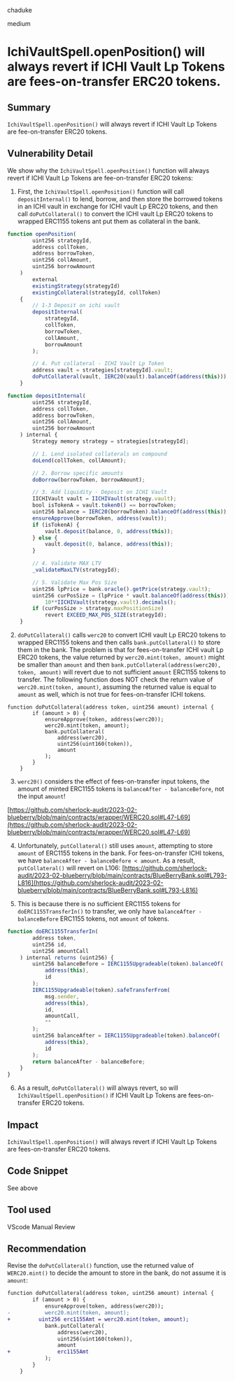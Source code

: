 chaduke

medium

# IchiVaultSpell.openPosition() will always revert if ICHI Vault Lp Tokens are fees-on-transfer ERC20 tokens.

## Summary
``IchiVaultSpell.openPosition()`` will always revert if ICHI Vault Lp Tokens are fee-on-transfer ERC20 tokens.

## Vulnerability Detail
We show why the ``IchiVaultSpell.openPosition()`` function will always revert if ICHI Vault Lp Tokens are fee-on-transfer ERC20 tokens:

1) First, the ``IchiVaultSpell.openPosition()`` function will call ``depositInternal()`` to lend, borrow, and then store the borrowed tokens in an ICHI vault in exchange for ICHI vault Lp ERC20 tokens, and then call ``doPutCollateral()`` to convert   the ICHI vault Lp ERC20 tokens to wrapped ERC1155 tokens ant put them as collateral in the bank.

```javascript
function openPosition(
        uint256 strategyId,
        address collToken,
        address borrowToken,
        uint256 collAmount,
        uint256 borrowAmount
    )
        external
        existingStrategy(strategyId)
        existingCollateral(strategyId, collToken)
    {
        // 1-3 Deposit on ichi vault
        depositInternal(
            strategyId,
            collToken,
            borrowToken,
            collAmount,
            borrowAmount
        );

        // 4. Put collateral - ICHI Vault Lp Token
        address vault = strategies[strategyId].vault;
        doPutCollateral(vault, IERC20(vault).balanceOf(address(this)));
    }

function depositInternal(
        uint256 strategyId,
        address collToken,
        address borrowToken,
        uint256 collAmount,
        uint256 borrowAmount
    ) internal {
        Strategy memory strategy = strategies[strategyId];

        // 1. Lend isolated collaterals on compound
        doLend(collToken, collAmount);

        // 2. Borrow specific amounts
        doBorrow(borrowToken, borrowAmount);

        // 3. Add liquidity - Deposit on ICHI Vault
        IICHIVault vault = IICHIVault(strategy.vault);
        bool isTokenA = vault.token0() == borrowToken;
        uint256 balance = IERC20(borrowToken).balanceOf(address(this));
        ensureApprove(borrowToken, address(vault));
        if (isTokenA) {
            vault.deposit(balance, 0, address(this));
        } else {
            vault.deposit(0, balance, address(this));
        }

        // 4. Validate MAX LTV
        _validateMaxLTV(strategyId);

        // 5. Validate Max Pos Size
        uint256 lpPrice = bank.oracle().getPrice(strategy.vault);
        uint256 curPosSize = (lpPrice * vault.balanceOf(address(this))) /
            10**IICHIVault(strategy.vault).decimals();
        if (curPosSize > strategy.maxPositionSize)
            revert EXCEED_MAX_POS_SIZE(strategyId);
    }
```

2)  ``doPutCollateral()``  calls ``werc20`` to convert ICHI vault Lp ERC20 tokens to wrapped ERC1155 tokens  and then calls ``bank.putCollateral()`` to store them in the bank. The problem is that for fees-on-transfer ICHI vault Lp ERC20 tokens, the value returned by ``werc20.mint(token, amount)`` might be smaller than ``amount`` and then  ``bank.putCollateral(address(werc20), token, amount)`` will revert due to not sufficient ``amount`` ERC1155 tokens to transfer. The following function does NOT check the return value of ``werc20.mint(token, amount)``, assuming the returned value is equal to ``amount`` as well, which is not true for fees-on-transfer ICHI tokens. 

```javascipt
function doPutCollateral(address token, uint256 amount) internal {
        if (amount > 0) {
            ensureApprove(token, address(werc20));
            werc20.mint(token, amount);
            bank.putCollateral(
                address(werc20),
                uint256(uint160(token)),
                amount
            );
        }
    }
```
3) ``werc20()`` considers the effect of fees-on-transfer input tokens, the amount of minted ERC1155 tokens is ``balanceAfter - balanceBefore``, not the input ``amount``!
 
[https://github.com/sherlock-audit/2023-02-blueberry/blob/main/contracts/wrapper/WERC20.sol#L47-L69](https://github.com/sherlock-audit/2023-02-blueberry/blob/main/contracts/wrapper/WERC20.sol#L47-L69)

4) Unfortunately, ``putCollateral()`` still uses ``amount``, attempting to store ``amount`` of ERC1155 tokens in the bank. For fees-on-transfer ICHI tokens, we have ``balanceAfter - balanceBefore < amount``. As a result, ``putCollateral()`` will revert on L106:
[https://github.com/sherlock-audit/2023-02-blueberry/blob/main/contracts/BlueBerryBank.sol#L793-L816](https://github.com/sherlock-audit/2023-02-blueberry/blob/main/contracts/BlueBerryBank.sol#L793-L816)

5) This is because there is no sufficient ERC1155 tokens for ``doERC1155TransferIn()`` to transfer, we only have ``balanceAfter - balanceBefore`` ERC1155 tokens, not ``amount`` of tokens. 
```javascript
function doERC1155TransferIn(
        address token,
        uint256 id,
        uint256 amountCall
    ) internal returns (uint256) {
        uint256 balanceBefore = IERC1155Upgradeable(token).balanceOf(
            address(this),
            id
        );
        IERC1155Upgradeable(token).safeTransferFrom(
            msg.sender,
            address(this),
            id,
            amountCall,
            ""
        );
        uint256 balanceAfter = IERC1155Upgradeable(token).balanceOf(
            address(this),
            id
        );
        return balanceAfter - balanceBefore;
    }
}
``` 
6) As a result, ``doPutCollateral()`` will always revert, so will ``IchiVaultSpell.openPosition()`` if ICHI Vault Lp Tokens are fees-on-transfer ERC20 tokens.

## Impact
 ``IchiVaultSpell.openPosition()`` will always revert if ICHI Vault Lp Tokens are fees-on-transfer ERC20 tokens.

## Code Snippet
See above

## Tool used
VScode
Manual Review

## Recommendation
Revise the ``doPutCollateral()`` function, use the returned value of ``WERC20.mint()`` to decide the amount to store in the bank, do not assume it is ``amount``:

```diff
function doPutCollateral(address token, uint256 amount) internal {
        if (amount > 0) {
            ensureApprove(token, address(werc20));
-           werc20.mint(token, amount);
+         uint256 erc1155Amt = werc20.mint(token, amount);
            bank.putCollateral(
                address(werc20),
                uint256(uint160(token)),
                amount
+               erc1155Amt
            ); 
        }
    }
```